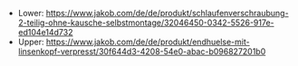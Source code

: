 - Lower: https://www.jakob.com/de/de/produkt/schlaufenverschraubung-2-teilig-ohne-kausche-selbstmontage/32046450-0342-5526-917e-ed104e14d732
- Upper: https://www.jakob.com/de/de/produkt/endhuelse-mit-linsenkopf-verpresst/30f644d3-4208-54e0-abac-b096827201b0
